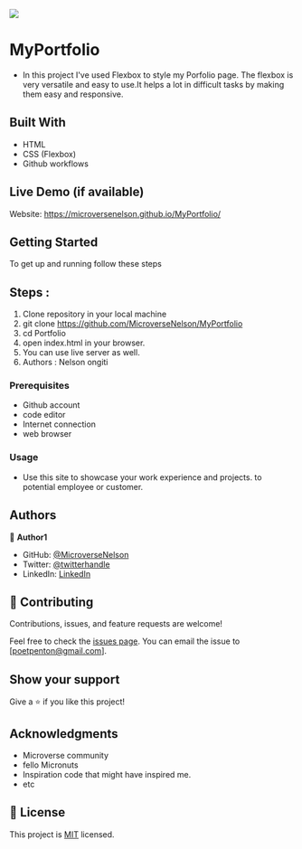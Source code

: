 ![](https://img.shields.io/badge/Microverse-blueviolet)

# MyPortfolio

 - In this project I've used Flexbox to style my Porfolio page. The flexbox is very versatile and easy to use.It helps a lot in difficult tasks by making them easy and responsive.


## Built With

 - HTML
 - CSS (Flexbox)
 - Github workflows

## Live Demo (if available)

  Website: https://microversenelson.github.io/MyPortfolio/


## Getting Started

To get up and running follow these steps
## Steps :
 1) Clone repository in your local machine
2) git clone https://github.com/MicroverseNelson/MyPortfolio
3) cd Portfolio
4) open index.html in your browser.
5) You can use live server as well.
6) Authors : Nelson ongiti

### Prerequisites
 - Github account
 - code editor
 - Internet connection
 - web browser

### Usage
 - Use this site to showcase your work experience and projects. to potential employee or customer.

## Authors

👤 **Author1**

- GitHub: [@MicroverseNelson](https://github.com/MicroverseNelson)
- Twitter: [@twitterhandle](https://twitter.com/PentonPoet)
- LinkedIn: [LinkedIn](https://linkedin.com/in/linkedinhandle)

## 🤝 Contributing

Contributions, issues, and feature requests are welcome!

Feel free to check the [issues page](../../issues/).
You can email the issue to [poetpenton@gmail.com].

## Show your support

Give a ⭐️ if you like this project!

## Acknowledgments

- Microverse community
- fello Micronuts
- Inspiration code that might have inspired me.
- etc

## 📝 License

This project is [MIT](./MIT.md) licensed.